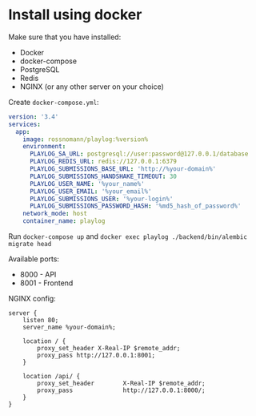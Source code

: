 # Install using docker

Make sure that you have installed:

- Docker
- docker-compose
- PostgreSQL
- Redis
- NGINX (or any other server on your choice)

Create `docker-compose.yml`:

```yaml
version: '3.4'
services:
  app:
    image: rossnomann/playlog:%version%
    environment:
      PLAYLOG_SA_URL: postgresql://user:password@127.0.0.1/database
      PLAYLOG_REDIS_URL: redis://127.0.0.1:6379
      PLAYLOG_SUBMISSIONS_BASE_URL: 'http://%your-domain%'
      PLAYLOG_SUBMISSIONS_HANDSHAKE_TIMEOUT: 30
      PLAYLOG_USER_NAME: '%your_name%'
      PLAYLOG_USER_EMAIL: '%your_email%'
      PLAYLOG_SUBMISSIONS_USER: '%your-login%'
      PLAYLOG_SUBMISSIONS_PASSWORD_HASH: '%md5_hash_of_password%'
    network_mode: host
    container_name: playlog

```

Run `docker-compose up` and `docker exec playlog ./backend/bin/alembic migrate head`

Available ports:

- 8000 - API
- 8001 - Frontend

NGINX config:

```nginx
server {
    listen 80;
    server_name %your-domain%;

    location / {
        proxy_set_header X-Real-IP $remote_addr;
        proxy_pass http://127.0.0.1:8001;
    }

    location /api/ {
        proxy_set_header        X-Real-IP $remote_addr;
        proxy_pass              http://127.0.0.1:8000/;
    }
}

```
